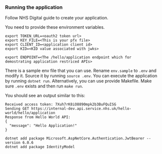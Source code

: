 ### Running the application
Follow NHS Digital guide to create your application.

You need to provide these environment variables.
```shell
export TOKEN_URL=<oauth2 token url>
export KEY_FILE=<This is your pfx file>
export CLIENT_ID=<application client id>
export KID=<KID value associated with jwks>

export ENDPOINT=<The /hello/application endpoint which for demostrating application restriced APIs>
```
There is a sample env file that you can use. Rename `env.sample` to `.env` and modify it. Source it by running `source .env`. You can execute the
application by running `dotnet run`. Alternatively, you can use provide Makefile. Make sure `.env` exists and then run `make run`.

You should see an output similar to this:
```shell
Received access token: 7Xuh7rK8iO8890mpk2b3BuFQuISG
Sending GET https://internal-dev.api.service.nhs.uk/hello-world/hello/application
Response from Hello World API:
{
  "message": "Hello Application!"
}
```

```shell
dotnet add package Microsoft.AspNetCore.Authentication.JwtBearer --version 6.0.6
dotnet add package IdentityModel
```